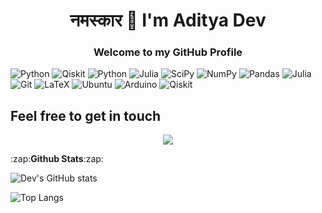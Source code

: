 <h1 align="center">नमस्कार 🙏 I'm Aditya Dev</h1>  
<h3 align="center">Welcome to my GitHub Profile</p></h3>

![Python](https://img.shields.io/badge/python-%2314354C.svg?style=for-the-badge&logo=python&logoColor=white)
![Qiskit](https://img.shields.io/badge/Qiskit-%236929C4.svg?style=for-the-badge&logo=Qiskit&logoColor=white)
![Python](https://img.shields.io/badge/QuTiP-%2314354C.svg?style=for-the-badge&logo=python&logoColor=white)
![Julia](https://img.shields.io/badge/-QuantumOptics-9558B2?style=for-the-badge&logo=julia&logoColor=white)
![SciPy](https://img.shields.io/badge/SciPy-%230C55A5.svg?style=for-the-badge&logo=scipy&logoColor=%white)
![NumPy](https://img.shields.io/badge/numpy-%23013243.svg?style=for-the-badge&logo=numpy&logoColor=white)
![Pandas](https://img.shields.io/badge/pandas-%23150458.svg?style=for-the-badge&logo=pandas&logoColor=white)
![Julia](https://img.shields.io/badge/-Julia-9558B2?style=for-the-badge&logo=julia&logoColor=white)
![Git](https://img.shields.io/badge/git-%23F05033.svg?style=for-the-badge&logo=git&logoColor=white)
![LaTeX](https://img.shields.io/badge/latex-%23008080.svg?style=for-the-badge&logo=latex&logoColor=white)
![Ubuntu](https://img.shields.io/badge/Ubuntu-E95420?style=for-the-badge&logo=ubuntu&logoColor=white)
![Arduino](https://img.shields.io/badge/-Arduino-00979D?style=for-the-badge&logo=Arduino&logoColor=white)
![Qiskit](https://img.shields.io/badge/Quantum%20Computation-%236929C4.svg?&style=for-the-badge&logo=qiskit&logoColor=white)



## Feel free to get in touch 
<p style="text-align: center;">
    <a href="mailto:adityadev@tuta.io"><img src="https://img.shields.io/badge/Email%20-%2300599C.svg?&style=for-the-badge&logoColor=white&color=EA4335&logo=gmail"/></a>
</p>


 <summary>:zap:<b>Github Stats</b>:zap:</summary>
 
![Dev's GitHub stats](https://github-readme-stats.vercel.app/api?username=dev-aditya&show_icons=true&theme=dark)

![Top Langs](https://github-readme-stats.vercel.app/api/top-langs/?username=dev-aditya&layout=compact)


